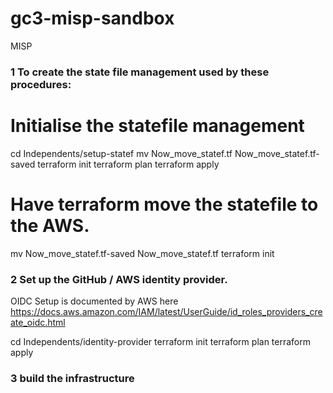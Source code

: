 # gc3-misp-sandbox
MISP 

### 1 To create the state file management used by these procedures:

# Initialise the statefile management
cd Independents/setup-statef
mv Now_move_statef.tf Now_move_statef.tf-saved
terraform init
terraform plan
terraform apply

# Have terraform move the statefile to the AWS.
mv Now_move_statef.tf-saved Now_move_statef.tf
terraform init

### 2 Set up the GitHub / AWS identity provider.

OIDC Setup is documented by AWS here
https://docs.aws.amazon.com/IAM/latest/UserGuide/id_roles_providers_create_oidc.html

cd Independents/identity-provider
terraform init
terraform plan
terraform apply

### 3 build the infrastructure




